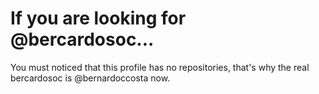 # If you are looking for @bercardosoc...

You must noticed that this profile has no repositories, that's why the real bercardosoc is @bernardoccosta now.
